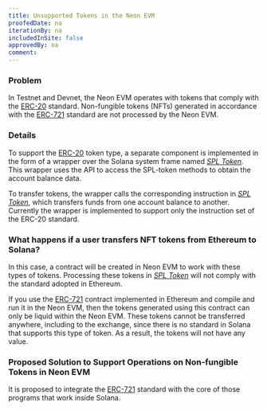 ```yaml
---
title: Unsupported Tokens in the Neon EVM
proofedDate: na
iterationBy: na
includedInSite: false
approvedBy: na
comment: 
---
```


### Problem
In Testnet and Devnet, the Neon EVM operates with tokens that comply with the [ERC-20](about/terminology.md#erc-20) standard. Non-fungible tokens (NFTs) generated in accordance with the [ERC-721](about/terminology.md#erc-721) standard are not processed by the Neon EVM.

### Details
To support the [ERC-20](about/terminology.md#erc-20) token type, a separate component is implemented in the form of a wrapper over the Solana system frame named *[SPL Token](about/terminology.md#spl-token)*. This wrapper uses the API to access the SPL-token methods to obtain the account balance data.

To transfer tokens, the wrapper calls the corresponding instruction in *[SPL Token](about/terminology.md#spl-token)*, which transfers funds from one account balance to another. Currently the wrapper is implemented to support only the instruction set of the ERC-20 standard.

### What happens if a user transfers NFT tokens from Ethereum to Solana?
In this case, a contract will be created in Neon EVM to work with these types of tokens. Processing these tokens in *[SPL Token](about/terminology.md#spl-token)* will not comply with the standard adopted in Ethereum.

If you use the [ERC-721](about/terminology.md#erc-721) contract implemented in Ethereum and compile and run it in the Neon EVM, then the tokens generated using this contract can only be liquid within the Neon EVM. These tokens cannot be transferred anywhere, including to the exchange, since there is no standard in Solana that supports this type of token. As a result, the tokens will not have any value.

### Proposed Solution to Support Operations on Non-fungible Tokens in Neon EVM
It is proposed to integrate the [ERC-721](about/terminology.md#erc-721) standard with the core of those programs that work inside Solana.
